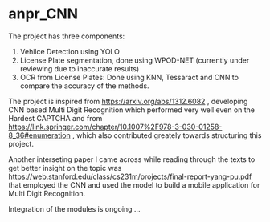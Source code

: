 # anpr_CNN
The project has three components: 

1. Vehilce Detection using YOLO 
2. License Plate segmentation, done using WPOD-NET (currently under reviewing due to inaccurate results)
3. OCR from License Plates: Done using KNN, Tessaract and CNN to compare the accuracy of the methods.

The project is inspired from https://arxiv.org/abs/1312.6082 , developing CNN based Multi Digit Recognition which performed very well even on the Hardest CAPTCHA
and from https://link.springer.com/chapter/10.1007%2F978-3-030-01258-8_36#enumeration , which also contributed greately towards structuring this project.

Another interseting paper I came across while reading through the texts to get better insight on the topic was https://web.stanford.edu/class/cs231m/projects/final-report-yang-pu.pdf that employed the CNN and used the model to build a mobile application for Multi Digit Recognition.

Integration of the modules is ongoing ...
